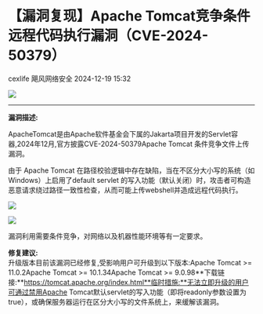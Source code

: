 #  【漏洞复现】Apache Tomcat竞争条件远程代码执行漏洞（CVE-2024-50379）   
cexlife  飓风网络安全   2024-12-19 15:32  
  
![](https://mmbiz.qpic.cn/mmbiz_png/ibhQpAia4xu03fOUQsj9SGAavDib2syjS70PFKMXNAgVPI8x6E1f5qiaRI16ao75CGFEAcGlibbd3UDUBs0CCEbzwGg/640?wx_fmt=png&from=appmsg "")  
  
****  
**漏洞描述:**  
  
ApacheTomcat是由Apache软件基金会下属的Jakarta项目开发的Servlet容器,2024年12月,官方披露CVE-2024-50379Apache Tomcat 条件竞争文件上传漏洞。  
  
由于 Apache Tomcat 在路径校验逻辑中存在缺陷，当在不区分大小写的系统（如Windows）上启用了default servlet 的写入功能（默认关闭）时，攻击者可构造恶意请求绕过路径一致性检查，从而可能上传webshell并造成远程代码执行。  
  
![](https://mmbiz.qpic.cn/mmbiz_png/ibhQpAia4xu03fOUQsj9SGAavDib2syjS70EdCWbBQPCbMiadMZ787j0LwvQuydLSEia4EjtHPgwRz9dicJVvgJTomicA/640?wx_fmt=png&from=appmsg "")  
  
![](https://mmbiz.qpic.cn/mmbiz_png/ibhQpAia4xu03fOUQsj9SGAavDib2syjS70FJoYmhvzaW2icagDiahibSibE59KNgv3eZndhlkG7KWCPjbOFxup1W9Xnw/640?wx_fmt=png&from=appmsg "")  
  
漏洞利用需要条件竞争，对网络以及机器性能环境等有一定要求。  
  
**修复建议:**  
升级版本目前该漏洞已经修复,受影响用户可升级到以下版本:Apache Tomcat >= 11.0.2Apache Tomcat >= 10.1.34Apache Tomcat >= 9.0.98**下载链接:**https://tomcat.apache.org/index.html**临时措施:**无法立即升级的用户可通过禁用Apache Tomcat默认servlet的写入功能（即将readonly参数设置为true），或确保服务器运行在区分大小写的文件系统上，来缓解该漏洞。  
